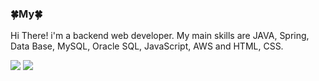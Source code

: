 ### 🍀My🍀
Hi There! i'm a backend web developer.
My main skills are JAVA, Spring, Data Base, MySQL, Oracle SQL, JavaScript, AWS and HTML, CSS.

<!-- <img src="https://img.shields.io/badge/{내용}-{배경 색깔}?style={스타일}&logo={로고이름}&logoColor={로고 색깔}"/> -->

<img src="https://img.shields.io/badge/HTML5-yellow?style=flat&logo=HTML5&logoColor=E34F26"/>
<img src="https://img.shields.io/badge/JAVA-yellow?style=flat&logo=JAVA&logoColor=E34F26"/>

